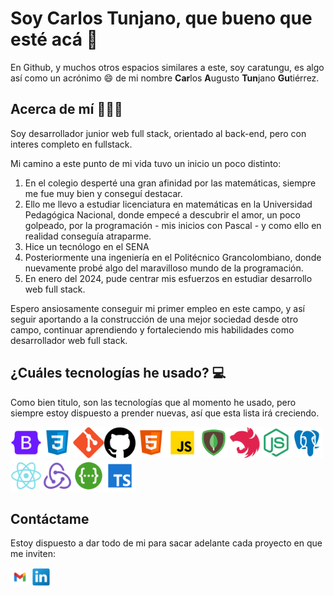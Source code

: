 # Soy Carlos Tunjano, que bueno que esté acá 👋
En Github, y muchos otros espacios similares a este, soy caratungu, es algo así como un acrónimo 😄 de mi nombre **Car**los **A**ugusto **Tun**jano **Gu**tiérrez.

## Acerca de mí 🌠🌠🌠
Soy desarrollador junior web full stack, orientado al back-end, pero con interes completo en fullstack.

Mi camino a este punto de mi vida tuvo un inicio un poco distinto:
1. En el colegio desperté una gran afinidad por las matemáticas, siempre me fue muy bien y conseguí destacar.
2. Ello me llevo a estudiar licenciatura en matemáticas en la Universidad Pedagógica Nacional, donde empecé a descubrir el amor, un poco golpeado, por la programación - mis inicios con Pascal - y como ello en realidad conseguía atraparme.
3. Hice un tecnólogo en el SENA
4. Posteriormente una ingeniería en el Politécnico Grancolombiano, donde nuevamente probé algo del maravilloso mundo de la programación.
5. En enero del 2024, pude centrar mis esfuerzos en estudiar desarrollo web full stack.

Espero ansiosamente conseguir mi primer empleo en este campo, y así seguir aportando a la construcción de una mejor sociedad desde otro campo, continuar aprendiendo y fortaleciendo mis habilidades como desarrollador web full stack.


## ¿Cuáles tecnologías he usado? :computer:
Como bien titulo, son las tecnologías que al momento he usado, pero siempre estoy dispuesto a prender nuevas, así que esta lista irá creciendo.

<img src="./icons/bootstrap.png" alt="GitHub Logo" style="width:50px; height:50px;"><img src="./icons/css.png" alt="GitHub Logo" style="width:50px; height:50px;"><img src="./icons/git.png" alt="GitHub Logo" style="width:50px; height:50px;"><img src="./icons/github_icon.png" alt="GitHub Logo" style="width:50px; height:50px;"><img src="./icons/html.png" alt="GitHub Logo" style="width:50px; height:50px;"><img src="./icons/JS.png" alt="GitHub Logo" style="width:50px; height:50px;"><img src="./icons/mongodb.png" alt="GitHub Logo" style="width:50px; height:50px;"><img src="./icons/nest.png" alt="GitHub Logo" style="width:50px; height:50px;"><img src="./icons/node-js.png" alt="GitHub Logo" style="width:50px; height:50px;"><img src="./icons/postgresql.png" alt="GitHub Logo" style="width:50px; height:50px;"><img src="./icons/react.png" alt="GitHub Logo" style="width:50px; height:50px;"><img src="./icons/redux.png" alt="GitHub Logo" style="width:50px; height:50px;"><img src="./icons/swagger.png" alt="GitHub Logo" style="width:50px; height:50px;"><img src="./icons/ts.png" alt="GitHub Logo" style="width:50px; height:50px;">


## Contáctame
Estoy dispuesto a dar todo de mi para sacar adelante cada proyecto en que me inviten:

[<img src="./icons/gmail.png" alt="GitHub Logo" style="width:30px; height:30px;">](caratungu@gmail.com)
[<img src="./icons/linkedin.png" alt="GitHub Logo" style="width:30px; height:30px;">](www.linkedin.com/in/carlos-augusto-tunjano-gutiérrez-240b001b8)